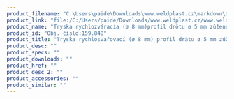 ```yaml
---
product_filename: "C:\Users\paide\Downloads\www.weldplast.cz\markdown\tryska-rychlosvarovaci-o-8-mm-profil-dratu-o-5-mm-zuzena-vyhnuta.md"
product_link: "file:/C:/Users/paide/Downloads/www.weldplast.cz/www.weldplast.cz/sk/tryska-rychlosvarovaci-o-8-mm-profil-dratu-o-5-mm-zuzena-vyhnuta"
product_name: "Tryska rychlozváracia (ø 8 mm)profil drôtu ø 5 mm zúžená vyhnutá"
product_id: "Obj. číslo:159.848"
product_title: "Tryska rychlosvařovací (ø 8 mm) profil drátu ø 5 mm zúžená vyhnutá | Weldplast"
product_desc: ""
product_specs: ""
product_downloads: ""
product_href: ""
product_desc_2: ""
product_accessories: ""
product_similar: ""
---
```

